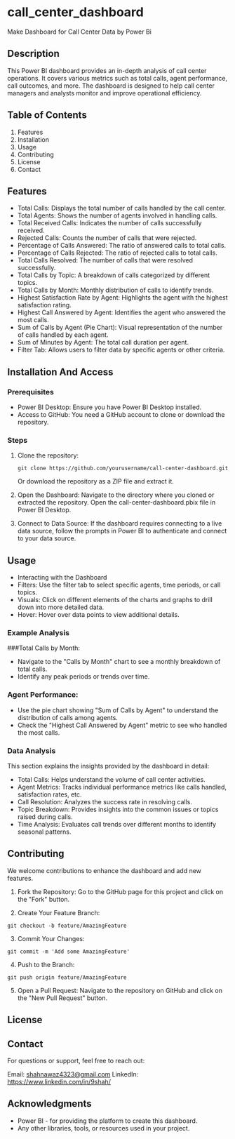 # call_center_dashboard
Make Dashboard for Call Center Data by Power Bi

## Description
This Power BI dashboard provides an in-depth analysis of call center operations. It covers various metrics such as total calls, agent performance, call outcomes, and more. The dashboard is designed to help call center managers and analysts monitor and improve operational efficiency.

## Table of Contents
1. Features
2. Installation
3. Usage
4. Contributing
5. License
6. Contact

## Features
- Total Calls: Displays the total number of calls handled by the call center.
- Total Agents: Shows the number of agents involved in handling calls.
- Total Received Calls: Indicates the number of calls successfully received.
- Rejected Calls: Counts the number of calls that were rejected.
- Percentage of Calls Answered: The ratio of answered calls to total calls.
- Percentage of Calls Rejected: The ratio of rejected calls to total calls.
- Total Calls Resolved: The number of calls that were resolved successfully.
- Total Calls by Topic: A breakdown of calls categorized by different topics.
- Total Calls by Month: Monthly distribution of calls to identify trends.
- Highest Satisfaction Rate by Agent: Highlights the agent with the highest satisfaction rating.
- Highest Call Answered by Agent: Identifies the agent who answered the most calls.
- Sum of Calls by Agent (Pie Chart): Visual representation of the number of calls handled by each agent.
- Sum of Minutes by Agent: The total call duration per agent.
- Filter Tab: Allows users to filter data by specific agents or other criteria.

## Installation And Access
### Prerequisites
- Power BI Desktop: Ensure you have Power BI Desktop installed.
- Access to GitHub: You need a GitHub account to clone or download the repository.

### Steps
1. Clone the repository:
   ```
   git clone https://github.com/yourusername/call-center-dashboard.git
   ```
   Or download the repository as a ZIP file and extract it.

2. Open the Dashboard:
   Navigate to the directory where you cloned or extracted the repository.
   Open the call-center-dashboard.pbix file in Power BI Desktop.

3. Connect to Data Source:
   If the dashboard requires connecting to a live data source, follow the prompts in Power BI to authenticate and connect to your data source.

## Usage
- Interacting with the Dashboard
- Filters: Use the filter tab to select specific agents, time periods, or call topics.
- Visuals: Click on different elements of the charts and graphs to drill down into more detailed data.
- Hover: Hover over data points to view additional details.

### Example Analysis
###Total Calls by Month:
- Navigate to the "Calls by Month" chart to see a monthly breakdown of total calls.
- Identify any peak periods or trends over time.

### Agent Performance:
- Use the pie chart showing "Sum of Calls by Agent" to understand the distribution of calls among agents.
- Check the "Highest Call Answered by Agent" metric to see who handled the most calls.

### Data Analysis
This section explains the insights provided by the dashboard in detail:
- Total Calls: Helps understand the volume of call center activities.
- Agent Metrics: Tracks individual performance metrics like calls handled, satisfaction rates, etc.
- Call Resolution: Analyzes the success rate in resolving calls.
- Topic Breakdown: Provides insights into the common issues or topics raised during calls.
- Time Analysis: Evaluates call trends over different months to identify seasonal patterns.

## Contributing
We welcome contributions to enhance the dashboard and add new features.

1. Fork the Repository:
Go to the GitHub page for this project and click on the "Fork" button.

2. Create Your Feature Branch:
```
git checkout -b feature/AmazingFeature
```

3. Commit Your Changes:
```
git commit -m 'Add some AmazingFeature'
```

4. Push to the Branch:
```
git push origin feature/AmazingFeature
```

5. Open a Pull Request:
Navigate to the repository on GitHub and click on the "New Pull Request" button.


## License


## Contact
For questions or support, feel free to reach out:

Email: shahnawaz4323@gmail.com
LinkedIn: https://www.linkedin.com/in/9shah/

## Acknowledgments
- Power BI - for providing the platform to create this dashboard.
- Any other libraries, tools, or resources used in your project.
